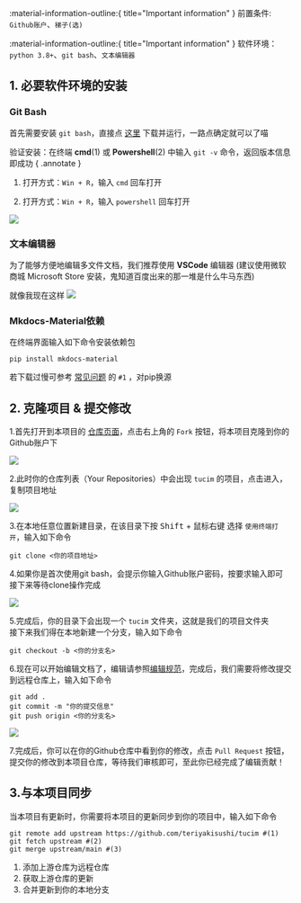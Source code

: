 :material-information-outline:{ title="Important information" } 前置条件: `Github账户`、`梯子(选)`

:material-information-outline:{ title="Important information" } 软件环境：`python 3.8+`、`git bash`、`文本编辑器`

## 1. 必要软件环境的安装

### Git Bash
首先需要安装 `git bash`，直接点 [这里](https://github.com/git-for-windows/git/releases/download/v2.45.2.windows.1/PortableGit-2.45.2-64-bit.7z.exe) 下载并运行，一路点确定就可以了喵

验证安装：在终端 **cmd**(1) 或 **Powershell**(2) 中输入 `git -v` 命令，返回版本信息即成功
{ .annotate }

1.  打开方式：`Win + R`，输入 `cmd` 回车打开

2.  打开方式：`Win + R`，输入 `powershell` 回车打开

![](http://imgs.alphasword.xyz/TUCIM-GUIDE/git-v.png)

### 文本编辑器
为了能够方便地编辑多文件文档，我们推荐使用 **VSCode** 编辑器 (建议使用微软商城 Microsoft Store 安装，鬼知道百度出来的那一堆是什么牛马东西)

就像我现在这样
![](http://imgs.alphasword.xyz/TUCIM-GUIDE/vsc.png)

### Mkdocs-Material依赖

在终端界面输入如下命令安装依赖包

```shell
pip install mkdocs-material
```

若下载过慢可参考 [常见问题](troubleshooting.md) 的 `#1` ，对pip换源

## 2. 克隆项目 & 提交修改
1.首先打开到本项目的 [仓库页面](https://github.com/teriyakisushi/tucim)，点击右上角的 `Fork` 按钮，将本项目克隆到你的Github账户下

![](http://imgs.alphasword.xyz/TUCIM-GUIDE/fork.png)

2.此时你的仓库列表（Your Repositories）中会出现 `tucim` 的项目，点击进入，复制项目地址

![](http://imgs.alphasword.xyz/TUCIM-GUIDE/repo_new.png)


3.在本地任意位置新建目录，在该目录下按 <kbd>Shift</kbd> + <kbd>鼠标右键</kbd> 选择 `使用终端打开`，输入如下命令

```shell
git clone <你的项目地址>
```

4.如果你是首次使用git bash，会提示你输入Github账户密码，按要求输入即可
</br>接下来等待clone操作完成

![](http://imgs.alphasword.xyz/TUCIM-GUIDE/clone.png)

5.完成后，你的目录下会出现一个 `tucim` 文件夹，这就是我们的项目文件夹
</br>接下来我们得在本地新建一个分支，输入如下命令

```shell
git checkout -b <你的分支名>
```

6.现在可以开始编辑文档了，编辑请参照[编辑规范](main.md)，完成后，我们需要将修改提交到远程仓库上，输入如下命令

```shell
git add .
git commit -m "你的提交信息"
git push origin <你的分支名>
```

![](http://imgs.alphasword.xyz/TUCIM-GUIDE/pushtips.png)

7.完成后，你可以在你的Github仓库中看到你的修改，点击 `Pull Request` 按钮，提交你的修改到本项目仓库，等待我们审核即可，至此你已经完成了编辑贡献！

## 3.与本项目同步
当本项目有更新时，你需要将本项目的更新同步到你的项目中，输入如下命令

```shell
git remote add upstream https://github.com/teriyakisushi/tucim #(1)
git fetch upstream #(2)
git merge upstream/main #(3)
```

1.  添加上游仓库为远程仓库
2.  获取上游仓库的更新
3.  合并更新到你的本地分支

